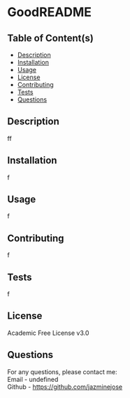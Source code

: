 # GoodREADME

## Table of Content(s)

- [Description](#description)
- [Installation](#installation)
- [Usage](#usage)
- [License](#license)
- [Contributing](#contributing)
- [Tests](#tests)
- [Questions](#questions)

## Description
ff

## Installation
f

## Usage
f

## Contributing
f

## Tests
f

## License
Academic Free License v3.0

## Questions
For any questions, please contact me:<br>
Email - undefined<br>
Github - https://github.com/jazminejose<br>


